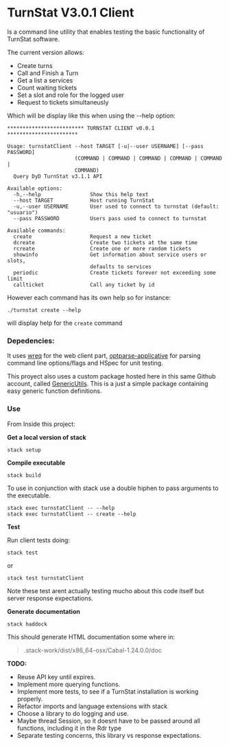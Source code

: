 # TurnStat V3.0.1 Client

Is a command line utility that  enables testing the basic functionality of TurnStat software.

The current version allows: 

- Create turns
- Call and Finish a Turn
- Get a list a services
- Count waiting tickets
- Set a slot and role for the logged user
- Request to tickets simultaneusly

Which will be display like this when using the --help option:

```shell
************************* TURNSTAT CLIENT v0.0.1 ***********************

Usage: turnstatClient --host TARGET [-u|--user USERNAME] [--pass PASSWORD]
                      (COMMAND | COMMAND | COMMAND | COMMAND | COMMAND |
                      COMMAND)
  Query DyD TurnStat v3.1.1 API

Available options:
  -h,--help                Show this help text
  --host TARGET            Host running TurnStat
  -u,--user USERNAME       User used to connect to turnstat (default: "usuario")
  --pass PASSWORD          Users pass used to connect to turnstat

Available commands:
  create                   Request a new ticket
  dcreate                  Create two tickets at the same time
  rcreate                  Create one or more random tickets
  showinfo                 Get information about service users or slots,
                           defaults to services
  periodic                 Create tickets forever not exceeding some limit
  callticket               Call any ticket by id
```

However each command has its own help so for instance: 

```shell
./turnstat create --help
```

will display help for the `create` command


### Depedencies: 

It uses [wreq](http://www.serpentine.com/wreq/tutorial.html) for the web client part, 
[optparse-applicative](https://github.com/pcapriotti/optparse-applicative) for parsing command line options/flags and HSpec for unit testing.

This proyect also uses a custom package hosted here in this same Github account, called [GenericUtils](https://github.com/DanielCardonaRojas/GenericUtils). 
This is a just a simple package containing easy generic function definitions.

### Use

From Inside this project: 

**Get a local version of stack** 

```shell
stack setup
```

**Compile executable**

```shell
stack build
```

To use in conjunction with stack use a double hiphen to pass arguments to the executable.
```shell
stack exec turnstatClient -- --help
stack exec turnstatClient -- create --help
```

**Test**

Run client tests doing: 

```shell
stack test
```

or 

```shell
stack test turnstatClient
```

Note these test arent actually testing mucho about this code itself but server response expectations.

**Generate documentation**

```shell
stack haddock
```

This should generate HTML documentation some where in:

> .stack-work/dist/x86_64-osx/Cabal-1.24.0.0/doc



**TODO:**

- Reuse API key until expires.
- Implement more querying functions.
- Implement more tests, to see if a TurnStat installation is working properly.
- Refactor imports and language extensions with stack
- Choose a library to do logging and use.
- Maybe thread Session, so it doesnt have to be passed around all functions, including it in the Rdr type
- Separate testing concerns, this library vs response expectations.
